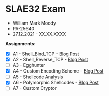 # SLAE32 Exam
- William Mark Moody
- PA-25640
- 27.12.2021 - XX.XX.XXXX

**Assignments:**
- [x] A1 - Shell_Bind_TCP - [Blog Post](https://williammoody.com/slae32/1)
- [x] A2 - Shell_Reverse_TCP - [Blog Post](https://williammoody.com/slae32/2)
- [ ] A3 - Egghunter
- [x] A4 - Custom Encoding Scheme - [Blog Post](https://williammoody.com/slae32/4)
- [ ] A5 - Shellcode Analysis
- [x] A6 - Polymorphic Shellcodes - [Blog Post](https://williammoody.com/slae32/6)
- [ ] A7 - Custom Cryptor
